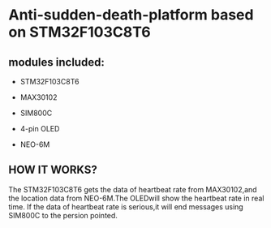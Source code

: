 # Anti-sudden-death-platform based on STM32F103C8T6
## modules included:
- STM32F103C8T6

- MAX30102

- SIM800C

- 4-pin OLED

- NEO-6M


## HOW IT WORKS?
The STM32F103C8T6 gets the data of heartbeat rate from MAX30102,and the location data from NEO-6M.The OLEDwill show the heartbeat rate in real time. If the data of heartbeat rate is serious,it will end messages using SIM800C to the persion pointed.
